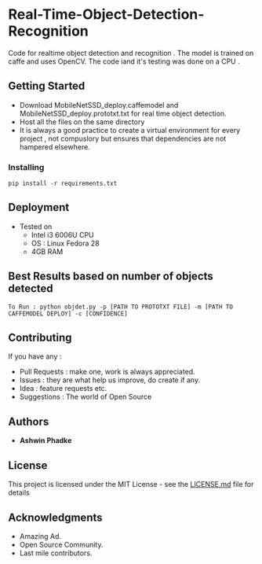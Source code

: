 # Real-Time-Object-Detection-Recognition

Code for realtime object detection and recognition . The model is trained on caffe and uses OpenCV. The code iand it's testing was done on a CPU .

## Getting Started

- Download MobileNetSSD_deploy.caffemodel and MobileNetSSD_deploy.prototxt.txt for real time object detection.
- Host all the files on the same directory
- It is always a good practice to create a virtual environment for every project , not compuslory but ensures that dependencies are not hampered elsewhere.


### Installing



```
pip install -r requirements.txt
```




## Deployment

- Tested on 
  - Intel i3 6006U CPU
  - OS : Linux Fedora 28
  - 4GB RAM
  
## Best Results based on number of objects detected 

```
To Run : python objdet.py -p [PATH TO PROTOTXT FILE] -m [PATH TO CAFFEMODEL DEPLOY] -c [CONFIDENCE]
```



## Contributing

If you have any :


- Pull Requests : make one, work is always appreciated.
- Issues        : they are what help us improve, do create if any.
- Idea          : feature requests etc.
- Suggestions   : The world of Open Source



## Authors

* **Ashwin Phadke** 



## License

This project is licensed under the MIT License - see the [LICENSE.md](LICENSE.md) file for details

## Acknowledgments

* Amazing Ad.
* Open Source Community.
* Last mile contributors.
